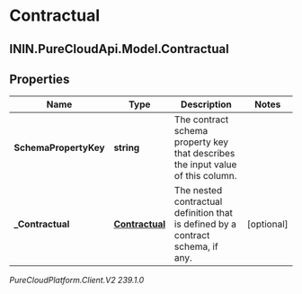 # Contractual

## ININ.PureCloudApi.Model.Contractual

## Properties

|Name | Type | Description | Notes|
|------------ | ------------- | ------------- | -------------|
| **SchemaPropertyKey** | **string** | The contract schema property key that describes the input value of this column. | |
| **_Contractual** | [**Contractual**](Contractual) | The nested contractual definition that is defined by a contract schema, if any. | [optional] |



_PureCloudPlatform.Client.V2 239.1.0_
